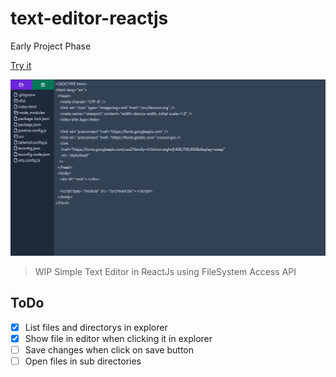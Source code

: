 # text-editor-reactjs

Early Project Phase

<a target="_blank" href="https://dougkusanagi.github.io/text-editor-reactjs/">Try it</a>

<img src="https://github.com/dougkusanagi/text-editor-reactjs/blob/main/screenshot.png?raw=true" />

>WIP Simple Text Editor in ReactJs using FileSystem Access API

<h2>ToDo</h2>

- [x] List files and directorys in explorer
- [x] Show file in editor when clicking it in explorer
- [ ] Save changes when click on save button
- [ ] Open files in sub directories
